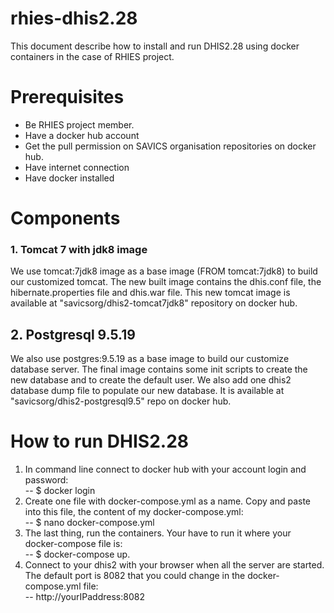 # rhies-dhis2.28
This document describe how to install and run DHIS2.28 using docker containers in the case of RHIES project. 

# Prerequisites
 - Be RHIES project member.
 - Have a docker hub account
 - Get the pull permission on SAVICS organisation repositories on docker hub.
 - Have internet connection
 - Have docker installed

# Components
 ### 1. Tomcat 7 with jdk8 image
 We use tomcat:7jdk8 image as a base image (FROM tomcat:7jdk8) to build our customized tomcat.
 The new built image contains the dhis.conf file, the hibernate.properties file and dhis.war file.
 This new tomcat image is available at "savicsorg/dhis2-tomcat7jdk8" repository on docker hub.
 
 ## 2. Postgresql 9.5.19
 We also use postgres:9.5.19 as a base image to build our customize database server. The final image contains some init scripts to create the new database and to create the default user. We also add one dhis2 database dump file to populate our new database.
 It is available at "savicsorg/dhis2-postgresql9.5" repo on docker hub.
 
 # How to run DHIS2.28
  1. In command line connect to docker hub with your account login and password:\
  -- $ docker login 
  2. Create one file with docker-compose.yml as a name. Copy and paste into this file, the content of my docker-compose.yml:\
  -- $ nano docker-compose.yml
  3. The last thing, run the containers. Your have to run it where your docker-compose file is:\
  -- $ docker-compose up.
  4. Connect to your dhis2 with your browser when all the server are started. The default port is 8082 that you could change in the docker-compose.yml file:\
  -- http://yourIPaddress:8082
